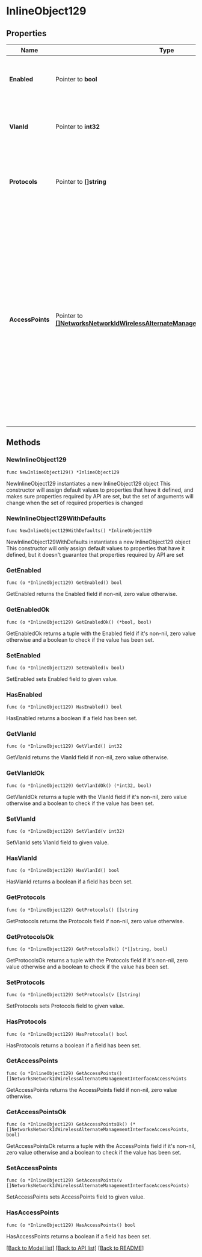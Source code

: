# InlineObject129

## Properties

Name | Type | Description | Notes
------------ | ------------- | ------------- | -------------
**Enabled** | Pointer to **bool** | Boolean value to enable or disable alternate management interface | [optional] 
**VlanId** | Pointer to **int32** | Alternate management interface VLAN, must be between 1 and 4094 | [optional] 
**Protocols** | Pointer to **[]string** | Can be one or more of the following values: &#39;radius&#39;, &#39;snmp&#39;, &#39;syslog&#39; or &#39;ldap&#39; | [optional] 
**AccessPoints** | Pointer to [**[]NetworksNetworkIdWirelessAlternateManagementInterfaceAccessPoints**](NetworksNetworkIdWirelessAlternateManagementInterfaceAccessPoints.md) | Array of access point serial number and IP assignment. Note: accessPoints IP assignment is not applicable for template networks, in other words, do not put &#39;accessPoints&#39; in the body when updating template networks. Also, an empty &#39;accessPoints&#39; array will remove all previous static IP assignments | [optional] 

## Methods

### NewInlineObject129

`func NewInlineObject129() *InlineObject129`

NewInlineObject129 instantiates a new InlineObject129 object
This constructor will assign default values to properties that have it defined,
and makes sure properties required by API are set, but the set of arguments
will change when the set of required properties is changed

### NewInlineObject129WithDefaults

`func NewInlineObject129WithDefaults() *InlineObject129`

NewInlineObject129WithDefaults instantiates a new InlineObject129 object
This constructor will only assign default values to properties that have it defined,
but it doesn't guarantee that properties required by API are set

### GetEnabled

`func (o *InlineObject129) GetEnabled() bool`

GetEnabled returns the Enabled field if non-nil, zero value otherwise.

### GetEnabledOk

`func (o *InlineObject129) GetEnabledOk() (*bool, bool)`

GetEnabledOk returns a tuple with the Enabled field if it's non-nil, zero value otherwise
and a boolean to check if the value has been set.

### SetEnabled

`func (o *InlineObject129) SetEnabled(v bool)`

SetEnabled sets Enabled field to given value.

### HasEnabled

`func (o *InlineObject129) HasEnabled() bool`

HasEnabled returns a boolean if a field has been set.

### GetVlanId

`func (o *InlineObject129) GetVlanId() int32`

GetVlanId returns the VlanId field if non-nil, zero value otherwise.

### GetVlanIdOk

`func (o *InlineObject129) GetVlanIdOk() (*int32, bool)`

GetVlanIdOk returns a tuple with the VlanId field if it's non-nil, zero value otherwise
and a boolean to check if the value has been set.

### SetVlanId

`func (o *InlineObject129) SetVlanId(v int32)`

SetVlanId sets VlanId field to given value.

### HasVlanId

`func (o *InlineObject129) HasVlanId() bool`

HasVlanId returns a boolean if a field has been set.

### GetProtocols

`func (o *InlineObject129) GetProtocols() []string`

GetProtocols returns the Protocols field if non-nil, zero value otherwise.

### GetProtocolsOk

`func (o *InlineObject129) GetProtocolsOk() (*[]string, bool)`

GetProtocolsOk returns a tuple with the Protocols field if it's non-nil, zero value otherwise
and a boolean to check if the value has been set.

### SetProtocols

`func (o *InlineObject129) SetProtocols(v []string)`

SetProtocols sets Protocols field to given value.

### HasProtocols

`func (o *InlineObject129) HasProtocols() bool`

HasProtocols returns a boolean if a field has been set.

### GetAccessPoints

`func (o *InlineObject129) GetAccessPoints() []NetworksNetworkIdWirelessAlternateManagementInterfaceAccessPoints`

GetAccessPoints returns the AccessPoints field if non-nil, zero value otherwise.

### GetAccessPointsOk

`func (o *InlineObject129) GetAccessPointsOk() (*[]NetworksNetworkIdWirelessAlternateManagementInterfaceAccessPoints, bool)`

GetAccessPointsOk returns a tuple with the AccessPoints field if it's non-nil, zero value otherwise
and a boolean to check if the value has been set.

### SetAccessPoints

`func (o *InlineObject129) SetAccessPoints(v []NetworksNetworkIdWirelessAlternateManagementInterfaceAccessPoints)`

SetAccessPoints sets AccessPoints field to given value.

### HasAccessPoints

`func (o *InlineObject129) HasAccessPoints() bool`

HasAccessPoints returns a boolean if a field has been set.


[[Back to Model list]](../README.md#documentation-for-models) [[Back to API list]](../README.md#documentation-for-api-endpoints) [[Back to README]](../README.md)


